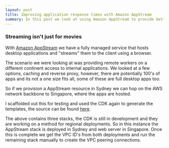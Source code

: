 ```yaml
---
layout: post
title: Improving application response times with Amazon AppStream
summary: In this post we look at using Amazon AppStream to provide better response times to remote users for sensitive internal apps
---
```


### Streaming isn't just for movies

With [Amazon AppStream](https://aws.amazon.com/appstream2/) we have a fully managed service that hosts desktop applications and "streams" them to the client using a browser.

The scenario we were looking at was providing remote workers on a different continent access to internal applications. We looked at a few options, caching and reverse proxy, however, there are potentially 100's of apps and its not a one size fits all, some of these are full desktop apps too.

So if we provision a AppStream resource in Sydney we can hop on the AWS network backbone to Singapore, where the apps are hosted.

I scaffolded out this for testing and used the CDK again to generate the templates, the source can be found [here](https://github.com/msimpsonnz/aws-misc/tree/master/app-stream/cdk).

The above contains three stacks, the CDK is still in development and they are working on a method for regional deployments. So in this instance the AppStream stack is deployed in Sydney and web server in Singapore. Once this is complete we get the VPC ID's from both deployments and run the remaining stack manually to create the VPC peering connections.

